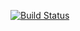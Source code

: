[![Build Status](https://travis-ci.org/tuomokar/ohtu-viikko1.svg?branch=master)](https://travis-ci.org/tuomokar/ohtu-viikko1)
